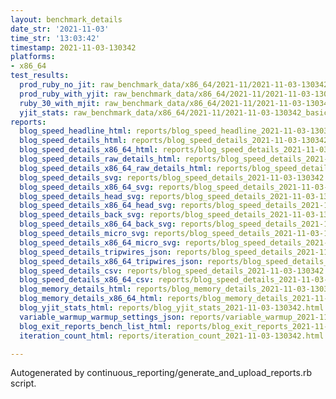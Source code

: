 ```yaml
---
layout: benchmark_details
date_str: '2021-11-03'
time_str: '13:03:42'
timestamp: 2021-11-03-130342
platforms:
- x86_64
test_results:
  prod_ruby_no_jit: raw_benchmark_data/x86_64/2021-11/2021-11-03-130342_basic_benchmark_prod_ruby_no_jit.json
  prod_ruby_with_yjit: raw_benchmark_data/x86_64/2021-11/2021-11-03-130342_basic_benchmark_prod_ruby_with_yjit.json
  ruby_30_with_mjit: raw_benchmark_data/x86_64/2021-11/2021-11-03-130342_basic_benchmark_ruby_30_with_mjit.json
  yjit_stats: raw_benchmark_data/x86_64/2021-11/2021-11-03-130342_basic_benchmark_yjit_stats.json
reports:
  blog_speed_headline_html: reports/blog_speed_headline_2021-11-03-130342.html
  blog_speed_details_html: reports/blog_speed_details_2021-11-03-130342.html
  blog_speed_details_x86_64_html: reports/blog_speed_details_2021-11-03-130342.x86_64.html
  blog_speed_details_raw_details_html: reports/blog_speed_details_2021-11-03-130342.raw_details.html
  blog_speed_details_x86_64_raw_details_html: reports/blog_speed_details_2021-11-03-130342.x86_64.raw_details.html
  blog_speed_details_svg: reports/blog_speed_details_2021-11-03-130342.svg
  blog_speed_details_x86_64_svg: reports/blog_speed_details_2021-11-03-130342.x86_64.svg
  blog_speed_details_head_svg: reports/blog_speed_details_2021-11-03-130342.head.svg
  blog_speed_details_x86_64_head_svg: reports/blog_speed_details_2021-11-03-130342.x86_64.head.svg
  blog_speed_details_back_svg: reports/blog_speed_details_2021-11-03-130342.back.svg
  blog_speed_details_x86_64_back_svg: reports/blog_speed_details_2021-11-03-130342.x86_64.back.svg
  blog_speed_details_micro_svg: reports/blog_speed_details_2021-11-03-130342.micro.svg
  blog_speed_details_x86_64_micro_svg: reports/blog_speed_details_2021-11-03-130342.x86_64.micro.svg
  blog_speed_details_tripwires_json: reports/blog_speed_details_2021-11-03-130342.tripwires.json
  blog_speed_details_x86_64_tripwires_json: reports/blog_speed_details_2021-11-03-130342.x86_64.tripwires.json
  blog_speed_details_csv: reports/blog_speed_details_2021-11-03-130342.csv
  blog_speed_details_x86_64_csv: reports/blog_speed_details_2021-11-03-130342.x86_64.csv
  blog_memory_details_html: reports/blog_memory_details_2021-11-03-130342.html
  blog_memory_details_x86_64_html: reports/blog_memory_details_2021-11-03-130342.x86_64.html
  blog_yjit_stats_html: reports/blog_yjit_stats_2021-11-03-130342.html
  variable_warmup_warmup_settings_json: reports/variable_warmup_2021-11-03-130342.warmup_settings.json
  blog_exit_reports_bench_list_html: reports/blog_exit_reports_2021-11-03-130342.bench_list.html
  iteration_count_html: reports/iteration_count_2021-11-03-130342.html

---
```

Autogenerated by continuous_reporting/generate_and_upload_reports.rb script.
